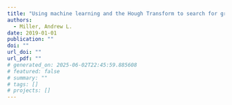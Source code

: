 ```yaml
---
title: "Using machine learning and the Hough Transform to search for gravitational waves due to r-mode emission by isolated neutron stars"
authors:
  - Miller, Andrew L.
date: 2019-01-01
publication: ""
doi: ""
url_doi: ""
url_pdf: ""
# generated_on: 2025-06-02T22:45:59.885608
# featured: false
# summary: ""
# tags: []
# projects: []
---
```

